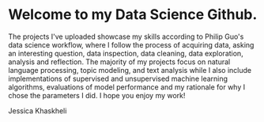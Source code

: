 # Welcome to my Data Science Github. 

The projects I've uploaded showcase my skills according to Philip Guo's data science workflow, where I follow the process of acquiring data, asking an interesting question, data inspection, data cleaning, data exploration, analysis and reflection. The majority of my projects focus on natural language processing, topic modeling, and text analysis while I also include implementations of supervised and unsupervised machine learning algorithms, evaluations of model performance and my rationale for why I chose the parameters I did. I hope you enjoy my work!

Jessica Khaskheli
